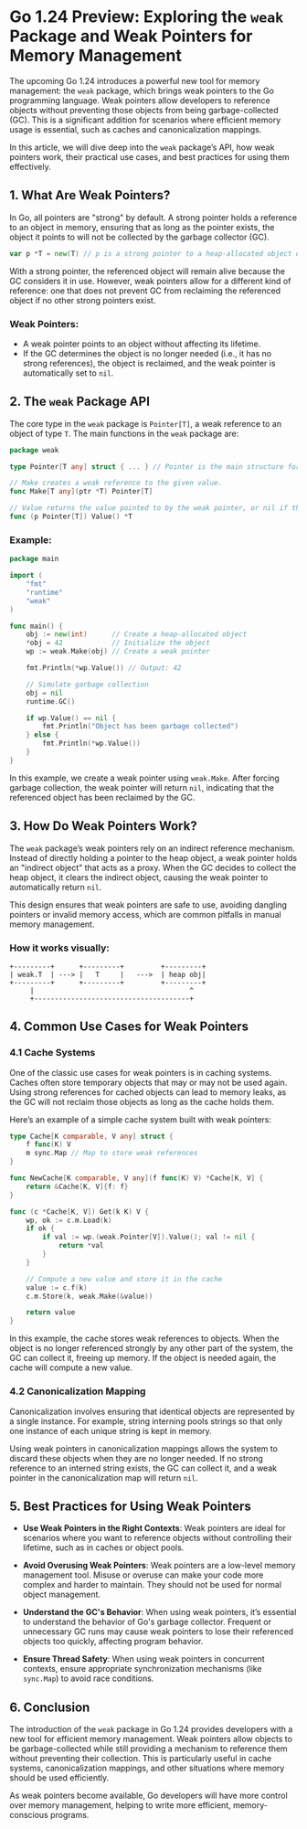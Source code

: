 # Go 1.24 Preview: Exploring the `weak` Package and Weak Pointers for Memory Management

The upcoming Go 1.24 introduces a powerful new tool for memory management: the `weak` package, which brings weak pointers to the Go programming language. Weak pointers allow developers to reference objects without preventing those objects from being garbage-collected (GC). This is a significant addition for scenarios where efficient memory usage is essential, such as caches and canonicalization mappings.

In this article, we will dive deep into the `weak` package’s API, how weak pointers work, their practical use cases, and best practices for using them effectively.

## 1. What Are Weak Pointers?

In Go, all pointers are "strong" by default. A strong pointer holds a reference to an object in memory, ensuring that as long as the pointer exists, the object it points to will not be collected by the garbage collector (GC).

```go
var p *T = new(T) // p is a strong pointer to a heap-allocated object of type T
```

With a strong pointer, the referenced object will remain alive because the GC considers it in use. However, weak pointers allow for a different kind of reference: one that does not prevent GC from reclaiming the referenced object if no other strong pointers exist.

### **Weak Pointers**:

- A weak pointer points to an object without affecting its lifetime.
- If the GC determines the object is no longer needed (i.e., it has no strong references), the object is reclaimed, and the weak pointer is automatically set to `nil`.

## 2. The `weak` Package API

The core type in the `weak` package is `Pointer[T]`, a weak reference to an object of type `T`. The main functions in the `weak` package are:

```go
package weak

type Pointer[T any] struct { ... } // Pointer is the main structure for weak references

// Make creates a weak reference to the given value.
func Make[T any](ptr *T) Pointer[T]

// Value returns the value pointed to by the weak pointer, or nil if the value has been garbage collected.
func (p Pointer[T]) Value() *T
```

### Example:

```go
package main

import (
    "fmt"
    "runtime"
    "weak"
)

func main() {
    obj := new(int)      // Create a heap-allocated object
    *obj = 42            // Initialize the object
    wp := weak.Make(obj) // Create a weak pointer

    fmt.Println(*wp.Value()) // Output: 42

    // Simulate garbage collection
    obj = nil
    runtime.GC()

    if wp.Value() == nil {
        fmt.Println("Object has been garbage collected")
    } else {
        fmt.Println(*wp.Value())
    }
}
```

In this example, we create a weak pointer using `weak.Make`. After forcing garbage collection, the weak pointer will return `nil`, indicating that the referenced object has been reclaimed by the GC.

## 3. How Do Weak Pointers Work?

The `weak` package’s weak pointers rely on an indirect reference mechanism. Instead of directly holding a pointer to the heap object, a weak pointer holds an "indirect object" that acts as a proxy. When the GC decides to collect the heap object, it clears the indirect object, causing the weak pointer to automatically return `nil`.

This design ensures that weak pointers are safe to use, avoiding dangling pointers or invalid memory access, which are common pitfalls in manual memory management.

### How it works visually:

```
+---------+      +---------+         +---------+
| weak.T  | ---> |   T     |   --->  | heap obj|
+---------+      +---------+         +---------+
     |                                      ^
     +--------------------------------------+
```

## 4. Common Use Cases for Weak Pointers

### 4.1 Cache Systems

One of the classic use cases for weak pointers is in caching systems. Caches often store temporary objects that may or may not be used again. Using strong references for cached objects can lead to memory leaks, as the GC will not reclaim those objects as long as the cache holds them.

Here’s an example of a simple cache system built with weak pointers:

```go
type Cache[K comparable, V any] struct {
    f func(K) V
    m sync.Map // Map to store weak references
}

func NewCache[K comparable, V any](f func(K) V) *Cache[K, V] {
    return &Cache[K, V]{f: f}
}

func (c *Cache[K, V]) Get(k K) V {
    wp, ok := c.m.Load(k)
    if ok {
        if val := wp.(weak.Pointer[V]).Value(); val != nil {
            return *val
        }
    }

    // Compute a new value and store it in the cache
    value := c.f(k)
    c.m.Store(k, weak.Make(&value))

    return value
}
```

In this example, the cache stores weak references to objects. When the object is no longer referenced strongly by any other part of the system, the GC can collect it, freeing up memory. If the object is needed again, the cache will compute a new value.

### 4.2 Canonicalization Mapping

Canonicalization involves ensuring that identical objects are represented by a single instance. For example, string interning pools strings so that only one instance of each unique string is kept in memory.

Using weak pointers in canonicalization mappings allows the system to discard these objects when they are no longer needed. If no strong reference to an interned string exists, the GC can collect it, and a weak pointer in the canonicalization map will return `nil`.

## 5. Best Practices for Using Weak Pointers

- **Use Weak Pointers in the Right Contexts**: Weak pointers are ideal for scenarios where you want to reference objects without controlling their lifetime, such as in caches or object pools.
  
- **Avoid Overusing Weak Pointers**: Weak pointers are a low-level memory management tool. Misuse or overuse can make your code more complex and harder to maintain. They should not be used for normal object management.

- **Understand the GC's Behavior**: When using weak pointers, it’s essential to understand the behavior of Go's garbage collector. Frequent or unnecessary GC runs may cause weak pointers to lose their referenced objects too quickly, affecting program behavior.

- **Ensure Thread Safety**: When using weak pointers in concurrent contexts, ensure appropriate synchronization mechanisms (like `sync.Map`) to avoid race conditions.

## 6. Conclusion

The introduction of the `weak` package in Go 1.24 provides developers with a new tool for efficient memory management. Weak pointers allow objects to be garbage-collected while still providing a mechanism to reference them without preventing their collection. This is particularly useful in cache systems, canonicalization mappings, and other situations where memory should be used efficiently.

As weak pointers become available, Go developers will have more control over memory management, helping to write more efficient, memory-conscious programs.
